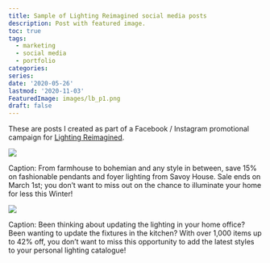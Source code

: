```yaml
---
title: Sample of Lighting Reimagined social media posts
description: Post with featured image.
toc: true
tags:
  - marketing
  - social media
  - portfolio
categories:
series:
date: '2020-05-26'
lastmod: '2020-11-03'
FeaturedImage: images/lb_p1.png
draft: false
---
```


These are posts I created as part of a Facebook / Instagram promotional campaign
for [Lighting Reimagined](https://lightingreimagined.com/).

![](/images/lb_p1.png)

Caption: From farmhouse to bohemian and any style in between, save 15% on fashionable pendants and foyer lighting from Savoy House. Sale ends on March 1st; you don’t want to miss out on the chance to illuminate your home for less this Winter!

![](/images/lb_p2.png)

Caption: Been thinking about updating the lighting in your home office? Been wanting to update the fixtures in the kitchen? With over 1,000 items up to 42% off, you don’t want to miss this opportunity to add the latest styles to your personal lighting catalogue! 

